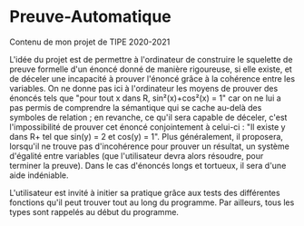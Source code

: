 # Preuve-Automatique
 Contenu de mon projet de TIPE 2020-2021

L'idée du projet est de permettre à l'ordinateur de construire le squelette de preuve formelle d'un énoncé donné de manière rigoureuse, si elle existe, et de déceler une incapacité à prouver l'énoncé grâce à la cohérence entre les variables. On ne donne pas ici à l'ordinateur les moyens de prouver des énoncés tels que "pour tout x dans R, sin²(x)+cos²(x) = 1" car on ne lui a pas permis de comprendre la sémantique qui se cache au-delà des symboles de relation ; en revanche, ce qu'il sera capable de déceler, c'est l'impossibilité de prouver cet énoncé conjointement à celui-ci : "Il existe y dans R+ tel que sin(y) = 2 et cos(y) = 1". Plus généralement, il proposera, lorsqu'il ne trouve pas d'incohérence pour prouver un résultat, un système d'égalité entre variables (que l'utilisateur devra alors résoudre, pour terminer la preuve). Dans le cas d'énoncés longs et tortueux, il sera d'une aide indéniable.

L'utilisateur est invité à initier sa pratique grâce aux tests des différentes fonctions qu'il peut trouver tout au long du programme. Par ailleurs, tous les types sont rappelés au début du programme.